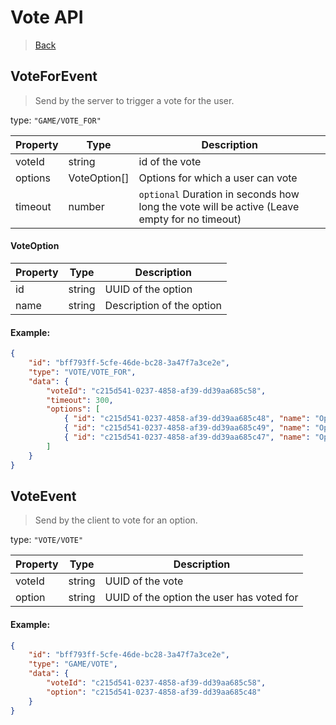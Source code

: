 # Vote API
> [Back](../specification.md)


## VoteForEvent
>  Send by the server to trigger a vote for the user.

type: `"GAME/VOTE_FOR"`

| Property | Type | Description |
| ---      | ---  | ----        |
| voteId      | string | id of the vote |
| options | VoteOption[] | Options for which a user can vote |
| timeout | number | `optional` Duration in seconds how long the vote will be active (Leave empty for no timeout) |

#### VoteOption
| Property | Type | Description |
| ---      | ---  | ----        |
| id | string | UUID of the option  |
| name | string | Description of the option |

#### Example:
``` json
{
    "id": "bff793ff-5cfe-46de-bc28-3a47f7a3ce2e",
    "type": "VOTE/VOTE_FOR",
    "data": {
        "voteId": "c215d541-0237-4858-af39-dd39aa685c58",
        "timeout": 300,
        "options": [
            { "id": "c215d541-0237-4858-af39-dd39aa685c48", "name": "Option 1" },
            { "id": "c215d541-0237-4858-af39-dd39aa685c49", "name": "Option 2" },
            { "id": "c215d541-0237-4858-af39-dd39aa685c47", "name": "Option 3" },
        ]
    }
}
```

## VoteEvent
>  Send by the client to vote for an option.

type: `"VOTE/VOTE"`

| Property | Type | Description |
| ---      | ---  | ----        |
| voteId | string | UUID of the vote |
| option | string | UUID of the option the user has voted for |

#### Example:
``` json
{
    "id": "bff793ff-5cfe-46de-bc28-3a47f7a3ce2e",
    "type": "GAME/VOTE",
    "data": {
        "voteId": "c215d541-0237-4858-af39-dd39aa685c58",
        "option": "c215d541-0237-4858-af39-dd39aa685c48"
    }
}
```